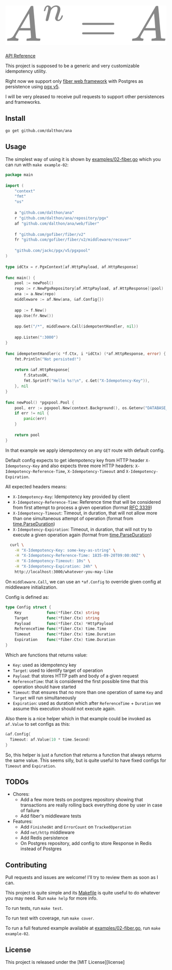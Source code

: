 <h1 align="center">
  <img src="https://raw.githubusercontent.com/dalthon/ana/master/doc/images/a_power_n_equals_a.svg" alt="A^n=A"/>
</h1>

[API Reference][api-reference]

This project is supposed to be a generic and very customizable
idempotency utility.

Right now we support only [fiber web framework][fiber] with Postgres as
persistence using [pgx v5][pgx].

I will be very pleased to receive pull requests to support other persistences
and frameworks.

## Install

```sh
go get github.com/dalthon/ana
```

## Usage

The simplest way of using it is shown by [examples/02-fiber.go][example] which
you can run with `make example-02`:

```go
package main

import (
	"context"
	"fmt"
	"os"

	a "github.com/dalthon/ana"
	r "github.com/dalthon/ana/repository/pgx"
	af "github.com/dalthon/ana/web/fiber"

	f "github.com/gofiber/fiber/v2"
	fr "github.com/gofiber/fiber/v2/middleware/recover"

	"github.com/jackc/pgx/v5/pgxpool"
)

type idCtx = r.PgxContext[af.HttpPayload, af.HttpResponse]

func main() {
	pool := newPool()
	repo := r.NewPgxRepository[af.HttpPayload, af.HttpResponse](pool)
	ana := a.New(repo)
	middleware := af.New(ana, &af.Config{})

	app := f.New()
	app.Use(fr.New())

	app.Get("/*", middleware.Call(idempotentHandler, nil))

	app.Listen(":3000")
}

func idempotentHandler(c *f.Ctx, i *idCtx) (*af.HttpResponse, error) {
	fmt.Println("Not persisted!")

	return &af.HttpResponse{
		f.StatusOK,
		fmt.Sprintf("Hello %s!\n", c.Get("X-Idempotency-Key")),
	}, nil
}

func newPool() *pgxpool.Pool {
	pool, err := pgxpool.New(context.Background(), os.Getenv("DATABASE_URL"))
	if err != nil {
		panic(err)
	}

	return pool
}
```

In that example we apply idempotency on any `GET` route with default config.

Default config expects to get idempotency key from HTTP header
`X-Idempotency-Key` and also expects three more HTTP headers:
`X-Idempotency-Reference-Time`, `X-Idempotency-Timeout` and
`X-Idempotency-Expiration`.

All expected headers means:
* `X-Idempotency-Key`: Idempotency key provided by client
* `X-Idempotency-Reference-Time`: Reference time that will be considered from
first attempt to process a given operation (format [RFC 3339][rfc-time])
* `X-Idempotency-Timeout`: Timeout, in duration, that will not allow more than
one simultaneous attempt of operation (format from [time.ParseDuration][duration])
* `X-Idempotency-Expiration`: Timeout, in duration, that will not try to
execute a given operation again (format from [time.ParseDuration][duration])

```sh
  curl \
    -H "X-Idempotency-Key: some-key-as-string" \
    -H "X-Idempotency-Reference-Time: 1835-09-20T09:00:00Z" \
    -H "X-Idempotency-Timeout: 10s" \
    -H "X-Idempotency-Expiration: 24h" \
    http://localhost:3000/whatever-you-may-like
```

On `middleware.Call`, we can use an `*af.Config` to override given config at
middleware initialization.

Config is defined as:

```go
type Config struct {
	Key           func(*fiber.Ctx) string
	Target        func(*fiber.Ctx) string
	Payload       func(*fiber.Ctx) *HttpPayload
	ReferenceTime func(*fiber.Ctx) time.Time
	Timeout       func(*fiber.Ctx) time.Duration
	Expiration    func(*fiber.Ctx) time.Duration
}
```

Which are functions that returns value:
* `Key`: used as idempotency key
* `Target`: used to identify target of operation 
* `Payload`: that stores HTTP path and body of a given request
* `ReferenceTime`: that is considered the first possible time that this
operation should have started
* `Timeout`: that ensures that no more than one operation of same `Key` and
`Target` will run simultaneously
* `Expiration`: used as duration which after `ReferenceTime` + `Duration` we
assume this execution should not execute again.

Also there is a nice helper which in that example could be invoked as
`af.Value` to set configs as this:

```go
&af.Config{
  Timeout: af.Value(10 * time.Second)
}
```

So, this helper is just a function that returns a function that always returns
the same value. This seems silly, but is quite useful to have fixed configs for
`Timeout` and `Expiration`.

## TODOs

* Chores:
  * Add a few more tests on postgres repository showing that transactions are
  really rolling back everything done by user in case of failure
  * Add fiber's middleware tests
* Features:
  * Add `FinishedAt` and `ErrorCount` on `TrackedOperation`
  * Add `net/http` middleware
  * Add Redis persistence
  * On Postgres repository, add config to store Response in Redis instead
  of Postgres

## Contributing

Pull requests and issues are welcome! I'll try to review them as soon as I can.

This project is quite simple and its [Makefile][makefile] is quite useful to do
whatever you may need. Run `make help` for more info.

To run tests, run `make test`.

To run test with coverage, run `make cover`.

To run a full featured example available at [examples/02-fiber.go][example], run
`make example-02`.

## License

This project is released under the [MIT License][license]

[api-reference]: https://pkg.go.dev/github.com/dalthon/ana
[duration]:      https://pkg.go.dev/time#ParseDuration
[example]:       examples/02-fiber.go
[fiber]:         https://gofiber.io/
[makefile]:      Makefile
[rfc-time]:      https://www.rfc-editor.org/rfc/rfc3339.html
[pgx]:           https://github.com/jackc/pgx
